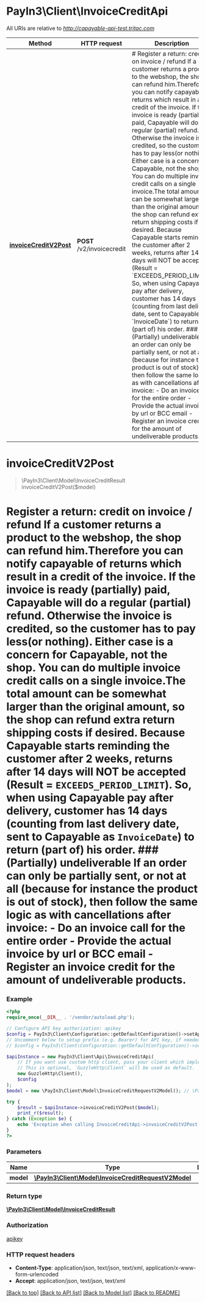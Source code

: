 # PayIn3\Client\InvoiceCreditApi

All URIs are relative to *http://capayable-api-test.tritac.com*

Method | HTTP request | Description
------------- | ------------- | -------------
[**invoiceCreditV2Post**](InvoiceCreditApi.md#invoiceCreditV2Post) | **POST** /v2/invoicecredit | # Register a return:  credit on invoice / refund  If a customer returns a product to the webshop, the shop can refund him.Therefore you can notify capayable of returns which result in a credit of the invoice.    If the invoice is ready (partially) paid, Capayable will do a regular (partial) refund. Otherwise the invoice is credited, so the customer has to pay less(or nothing). Either case is a concern for Capayable, not the shop.    You can do multiple invoice credit calls on a single invoice.The total amount can be somewhat larger than the original amount, so the shop can refund extra return shipping costs if desired.    Because Capayable starts reminding the customer after 2 weeks, returns after 14 days will NOT be accepted (Result &#x3D; &#x60;EXCEEDS_PERIOD_LIMIT&#x60;). So, when using Capayable pay after delivery, customer has 14 days (counting from last delivery date, sent to Capayable as &#x60;InvoiceDate&#x60;) to return (part of) his order.    ### (Partially) undeliverable  If an order can only be partially sent, or not at all (because for instance the product is out of stock), then follow the same logic as with cancellations after invoice:   - Do an invoice call for the entire order  - Provide the actual invoice by url or BCC email  - Register an invoice credit for the amount of undeliverable products.


# **invoiceCreditV2Post**
> \PayIn3\Client\Model\InvoiceCreditResult invoiceCreditV2Post($model)

# Register a return:  credit on invoice / refund  If a customer returns a product to the webshop, the shop can refund him.Therefore you can notify capayable of returns which result in a credit of the invoice.    If the invoice is ready (partially) paid, Capayable will do a regular (partial) refund. Otherwise the invoice is credited, so the customer has to pay less(or nothing). Either case is a concern for Capayable, not the shop.    You can do multiple invoice credit calls on a single invoice.The total amount can be somewhat larger than the original amount, so the shop can refund extra return shipping costs if desired.    Because Capayable starts reminding the customer after 2 weeks, returns after 14 days will NOT be accepted (Result = `EXCEEDS_PERIOD_LIMIT`). So, when using Capayable pay after delivery, customer has 14 days (counting from last delivery date, sent to Capayable as `InvoiceDate`) to return (part of) his order.    ### (Partially) undeliverable  If an order can only be partially sent, or not at all (because for instance the product is out of stock), then follow the same logic as with cancellations after invoice:   - Do an invoice call for the entire order  - Provide the actual invoice by url or BCC email  - Register an invoice credit for the amount of undeliverable products.

### Example
```php
<?php
require_once(__DIR__ . '/vendor/autoload.php');

// Configure API key authorization: apikey
$config = PayIn3\Client\Configuration::getDefaultConfiguration()->setApiKey('apikey', 'YOUR_API_KEY');
// Uncomment below to setup prefix (e.g. Bearer) for API key, if needed
// $config = PayIn3\Client\Configuration::getDefaultConfiguration()->setApiKeyPrefix('apikey', 'Bearer');

$apiInstance = new PayIn3\Client\Api\InvoiceCreditApi(
    // If you want use custom http client, pass your client which implements `GuzzleHttp\ClientInterface`.
    // This is optional, `GuzzleHttp\Client` will be used as default.
    new GuzzleHttp\Client(),
    $config
);
$model = new \PayIn3\Client\Model\InvoiceCreditRequestV2Model(); // \PayIn3\Client\Model\InvoiceCreditRequestV2Model | 

try {
    $result = $apiInstance->invoiceCreditV2Post($model);
    print_r($result);
} catch (Exception $e) {
    echo 'Exception when calling InvoiceCreditApi->invoiceCreditV2Post: ', $e->getMessage(), PHP_EOL;
}
?>
```

### Parameters

Name | Type | Description  | Notes
------------- | ------------- | ------------- | -------------
 **model** | [**\PayIn3\Client\Model\InvoiceCreditRequestV2Model**](../Model/InvoiceCreditRequestV2Model.md)|  |

### Return type

[**\PayIn3\Client\Model\InvoiceCreditResult**](../Model/InvoiceCreditResult.md)

### Authorization

[apikey](../../README.md#apikey)

### HTTP request headers

 - **Content-Type**: application/json, text/json, text/xml, application/x-www-form-urlencoded
 - **Accept**: application/json, text/json, text/xml

[[Back to top]](#) [[Back to API list]](../../README.md#documentation-for-api-endpoints) [[Back to Model list]](../../README.md#documentation-for-models) [[Back to README]](../../README.md)

